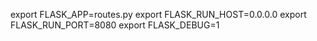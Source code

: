 export FLASK_APP=routes.py export FLASK_RUN_HOST=0.0.0.0 export FLASK_RUN_PORT=8080 export FLASK_DEBUG=1
